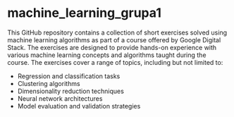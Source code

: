 # machine_learning_grupa1

This GitHub repository contains a collection of short exercises solved using machine learning algorithms as part of a course offered by Google Digital Stack. The exercises are designed to provide hands-on experience with various machine learning concepts and algorithms taught during the course.
The exercises cover a range of topics, including but not limited to:

- Regression and classification tasks
- Clustering algorithms
- Dimensionality reduction techniques
- Neural network architectures
- Model evaluation and validation strategies
